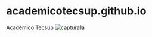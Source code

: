 # academicotecsup.github.io
Académico Tecsup
![captura1a](https://user-images.githubusercontent.com/105323547/167732174-cabd7080-356b-417f-bd97-1253b5bd68f4.png)
